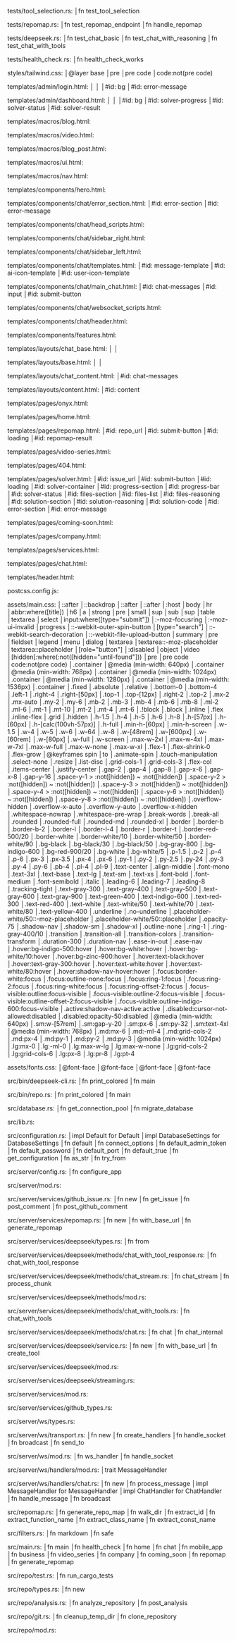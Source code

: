 tests/tool_selection.rs:
│fn test_tool_selection

tests/repomap.rs:
│fn test_repomap_endpoint
│fn handle_repomap

tests/deepseek.rs:
│fn test_chat_basic
│fn test_chat_with_reasoning
│fn test_chat_with_tools

tests/health_check.rs:
│fn health_check_works

styles/tailwind.css:
│@layer base
│pre
│pre code
│code:not(pre code)

templates/admin/login.html:
│<body>
│<head>
│#id: bg
│#id: error-message

templates/admin/dashboard.html:
│<body>
│<head>
│#id: bg
│#id: solver-progress
│#id: solver-status
│#id: solver-result

templates/macros/blog.html:

templates/macros/video.html:

templates/macros/blog_post.html:

templates/macros/ui.html:

templates/macros/nav.html:

templates/components/hero.html:

templates/components/chat/error_section.html:
│#id: error-section
│#id: error-message

templates/components/chat/head_scripts.html:

templates/components/chat/sidebar_right.html:

templates/components/chat/sidebar_left.html:

templates/components/chat/templates.html:
│#id: message-template
│#id: ai-icon-template
│#id: user-icon-template

templates/components/chat/main_chat.html:
│#id: chat-messages
│#id: input
│#id: submit-button

templates/components/chat/websocket_scripts.html:

templates/components/chat/header.html:

templates/components/features.html:

templates/layouts/chat_base.html:
│<body>
│<head>

templates/layouts/base.html:
│<body>
│<head>

templates/layouts/chat_content.html:
│#id: chat-messages

templates/layouts/content.html:
│#id: content

templates/pages/onyx.html:

templates/pages/home.html:

templates/pages/repomap.html:
│#id: repo_url
│#id: submit-button
│#id: loading
│#id: repomap-result

templates/pages/video-series.html:

templates/pages/404.html:

templates/pages/solver.html:
│#id: issue_url
│#id: submit-button
│#id: loading
│#id: solver-container
│#id: progress-section
│#id: progress-bar
│#id: solver-status
│#id: files-section
│#id: files-list
│#id: files-reasoning
│#id: solution-section
│#id: solution-reasoning
│#id: solution-code
│#id: error-section
│#id: error-message

templates/pages/coming-soon.html:

templates/pages/company.html:

templates/pages/services.html:

templates/pages/chat.html:

templates/header.html:

postcss.config.js:

assets/main.css:
│::after
│::backdrop
│::after
│::after
│:host
│body
│hr
│abbr:where([title])
│h6
│a
│strong
│pre
│small
│sup
│sub
│sup
│table
│textarea
│select
│input:where([type="submit"])
│:-moz-focusring
│:-moz-ui-invalid
│progress
│::-webkit-outer-spin-button
│[type="search"]
│::-webkit-search-decoration
│::-webkit-file-upload-button
│summary
│pre
│fieldset
│legend
│menu
│dialog
│textarea
│textarea::-moz-placeholder
│textarea::placeholder
│[role="button"]
│:disabled
│object
│video
│[hidden]:where(:not([hidden="until-found"]))
│pre
│pre code
│code:not(pre code)
│.container
│@media (min-width: 640px)
│.container
│@media (min-width: 768px)
│.container
│@media (min-width: 1024px)
│.container
│@media (min-width: 1280px)
│.container
│@media (min-width: 1536px)
│.container
│.fixed
│.absolute
│.relative
│.bottom-0
│.bottom-4
│.left-1
│.right-4
│.right-\[50px\]
│.top-1
│.top-\[12px\]
│.right-2
│.top-2
│.mx-2
│.mx-auto
│.my-2
│.my-6
│.mb-2
│.mb-3
│.mb-4
│.mb-6
│.mb-8
│.ml-2
│.ml-6
│.mt-1
│.mt-10
│.mt-2
│.mt-4
│.mt-6
│.\!block
│.block
│.inline
│.flex
│.inline-flex
│.grid
│.hidden
│.h-1\.5
│.h-4
│.h-5
│.h-6
│.h-8
│.h-\[57px\]
│.h-\[60px\]
│.h-\[calc\(100vh-57px\)\]
│.h-full
│.min-h-\[60px\]
│.min-h-screen
│.w-1\.5
│.w-4
│.w-5
│.w-6
│.w-64
│.w-8
│.w-\[48rem\]
│.w-\[600px\]
│.w-\[60rem\]
│.w-\[80px\]
│.w-full
│.w-screen
│.max-w-2xl
│.max-w-4xl
│.max-w-7xl
│.max-w-full
│.max-w-none
│.max-w-xl
│.flex-1
│.flex-shrink-0
│.flex-grow
│@keyframes spin
│to
│.animate-spin
│.touch-manipulation
│.select-none
│.resize
│.list-disc
│.grid-cols-1
│.grid-cols-3
│.flex-col
│.items-center
│.justify-center
│.gap-2
│.gap-4
│.gap-8
│.gap-x-6
│.gap-x-8
│.gap-y-16
│.space-y-1 > :not([hidden]) ~ :not([hidden])
│.space-y-2 > :not([hidden]) ~ :not([hidden])
│.space-y-3 > :not([hidden]) ~ :not([hidden])
│.space-y-4 > :not([hidden]) ~ :not([hidden])
│.space-y-6 > :not([hidden]) ~ :not([hidden])
│.space-y-8 > :not([hidden]) ~ :not([hidden])
│.overflow-hidden
│.overflow-x-auto
│.overflow-y-auto
│.overflow-x-hidden
│.whitespace-nowrap
│.whitespace-pre-wrap
│.break-words
│.break-all
│.rounded
│.rounded-full
│.rounded-md
│.rounded-xl
│.border
│.border-b
│.border-b-2
│.border-l
│.border-l-4
│.border-r
│.border-t
│.border-red-500\/20
│.border-white
│.border-white\/10
│.border-white\/50
│.border-white\/90
│.bg-black
│.bg-black\/30
│.bg-black\/50
│.bg-gray-800
│.bg-indigo-600
│.bg-red-900\/20
│.bg-white
│.bg-white\/5
│.p-1\.5
│.p-2
│.p-4
│.p-6
│.px-3
│.px-3\.5
│.px-4
│.px-6
│.py-1
│.py-2
│.py-2\.5
│.py-24
│.py-3
│.py-4
│.py-6
│.pb-4
│.pl-4
│.pl-9
│.text-center
│.align-middle
│.font-mono
│.text-3xl
│.text-base
│.text-lg
│.text-sm
│.text-xs
│.font-bold
│.font-medium
│.font-semibold
│.italic
│.leading-6
│.leading-7
│.leading-8
│.tracking-tight
│.text-gray-300
│.text-gray-400
│.text-gray-500
│.text-gray-600
│.text-gray-900
│.text-green-400
│.text-indigo-600
│.text-red-300
│.text-red-400
│.text-white
│.text-white\/50
│.text-white\/70
│.text-white\/80
│.text-yellow-400
│.underline
│.no-underline
│.placeholder-white\/50::-moz-placeholder
│.placeholder-white\/50::placeholder
│.opacity-75
│.shadow-nav
│.shadow-sm
│.shadow-xl
│.outline-none
│.ring-1
│.ring-gray-400\/10
│.transition
│.transition-all
│.transition-colors
│.transition-transform
│.duration-300
│.duration-nav
│.ease-in-out
│.ease-nav
│.hover\:bg-indigo-500:hover
│.hover\:bg-white:hover
│.hover\:bg-white\/10:hover
│.hover\:bg-zinc-900:hover
│.hover\:text-black:hover
│.hover\:text-gray-300:hover
│.hover\:text-white:hover
│.hover\:text-white\/80:hover
│.hover\:shadow-nav-hover:hover
│.focus\:border-white:focus
│.focus\:outline-none:focus
│.focus\:ring-1:focus
│.focus\:ring-2:focus
│.focus\:ring-white:focus
│.focus\:ring-offset-2:focus
│.focus-visible\:outline:focus-visible
│.focus-visible\:outline-2:focus-visible
│.focus-visible\:outline-offset-2:focus-visible
│.focus-visible\:outline-indigo-600:focus-visible
│.active\:shadow-nav-active:active
│.disabled\:cursor-not-allowed:disabled
│.disabled\:opacity-50:disabled
│@media (min-width: 640px)
│.sm\:w-\[57rem\]
│.sm\:gap-y-20
│.sm\:px-6
│.sm\:py-32
│.sm\:text-4xl
│@media (min-width: 768px)
│.md\:mx-6
│.md\:-ml-4
│.md\:grid-cols-2
│.md\:px-4
│.md\:py-1
│.md\:py-2
│.md\:py-3
│@media (min-width: 1024px)
│.lg\:mx-0
│.lg\:-ml-0
│.lg\:max-w-lg
│.lg\:max-w-none
│.lg\:grid-cols-2
│.lg\:grid-cols-6
│.lg\:px-8
│.lg\:pr-8
│.lg\:pt-4

assets/fonts.css:
│@font-face
│@font-face
│@font-face
│@font-face

src/bin/deepseek-cli.rs:
│fn print_colored
│fn main

src/bin/repo.rs:
│fn print_colored
│fn main

src/database.rs:
│fn get_connection_pool
│fn migrate_database

src/lib.rs:

src/configuration.rs:
│impl Default for Default
│impl DatabaseSettings for DatabaseSettings
│fn default
│fn connect_options
│fn default_admin_token
│fn default_password
│fn default_port
│fn default_true
│fn get_configuration
│fn as_str
│fn try_from

src/server/config.rs:
│fn configure_app

src/server/mod.rs:

src/server/services/github_issue.rs:
│fn new
│fn get_issue
│fn post_comment
│fn post_github_comment

src/server/services/repomap.rs:
│fn new
│fn with_base_url
│fn generate_repomap

src/server/services/deepseek/types.rs:
│fn from

src/server/services/deepseek/methods/chat_with_tool_response.rs:
│fn chat_with_tool_response

src/server/services/deepseek/methods/chat_stream.rs:
│fn chat_stream
│fn process_chunk

src/server/services/deepseek/methods/mod.rs:

src/server/services/deepseek/methods/chat_with_tools.rs:
│fn chat_with_tools

src/server/services/deepseek/methods/chat.rs:
│fn chat
│fn chat_internal

src/server/services/deepseek/service.rs:
│fn new
│fn with_base_url
│fn create_tool

src/server/services/deepseek/mod.rs:

src/server/services/deepseek/streaming.rs:

src/server/services/mod.rs:

src/server/services/github_types.rs:

src/server/ws/types.rs:

src/server/ws/transport.rs:
│fn new
│fn create_handlers
│fn handle_socket
│fn broadcast
│fn send_to

src/server/ws/mod.rs:
│fn ws_handler
│fn handle_socket

src/server/ws/handlers/mod.rs:
│trait MessageHandler

src/server/ws/handlers/chat.rs:
│fn new
│fn process_message
│impl MessageHandler for MessageHandler
│impl ChatHandler for ChatHandler
│fn handle_message
│fn broadcast

src/repomap.rs:
│fn generate_repo_map
│fn walk_dir
│fn extract_id
│fn extract_function_name
│fn extract_class_name
│fn extract_const_name

src/filters.rs:
│fn markdown
│fn safe

src/main.rs:
│fn main
│fn health_check
│fn home
│fn chat
│fn mobile_app
│fn business
│fn video_series
│fn company
│fn coming_soon
│fn repomap
│fn generate_repomap

src/repo/test.rs:
│fn run_cargo_tests

src/repo/types.rs:
│fn new

src/repo/analysis.rs:
│fn analyze_repository
│fn post_analysis

src/repo/git.rs:
│fn cleanup_temp_dir
│fn clone_repository

src/repo/mod.rs:

